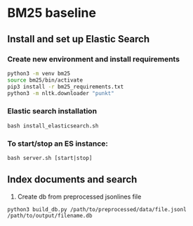 # BM25 baseline

## Install and set up Elastic Search

### Create new environment and install requirements
```bash
python3 -m venv bm25
source bm25/bin/activate
pip3 install -r bm25_requirements.txt
python3 -m nltk.downloader "punkt"
```
### Elastic search installation
`bash install_elasticsearch.sh`

### To start/stop an ES instance:
`bash server.sh [start|stop]`

## Index documents and search

1. Create db from preprocessed jsonlines file

`python3 build_db.py /path/to/preprocessed/data/file.jsonl /path/to/output/filename.db`

